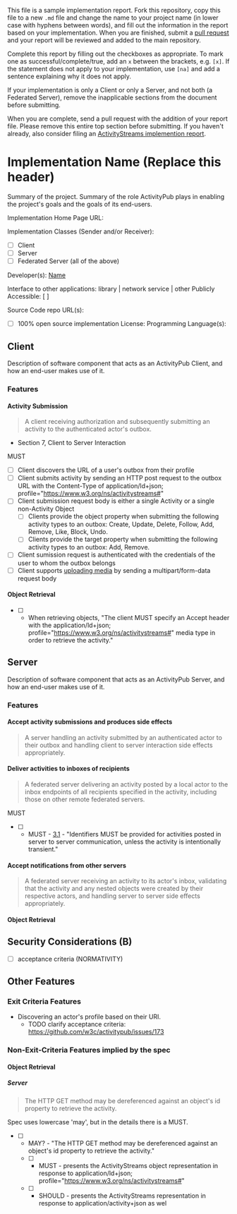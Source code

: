 This file is a sample implementation report. Fork this repository, copy this file to a new `.md` file and change the name to your project name (in lower case with hyphens between words), and fill out the information in the report based on your implementation. When you are finished, submit a <a href="https://help.github.com/articles/using-pull-requests/">pull request</a> and your report will be reviewed and added to the main repository.

Complete this report by filling out the checkboxes as appropriate. To mark one as successful/complete/true, add an `x` between the brackets, e.g. `[x]`. If the statement does not apply to your implementation, use `[na]` and add a sentence explaining why it does not apply.

If your implementation is only a Client or only a Server, and not both (a Federated Server), remove the inapplicable sections from the document before submitting.

When you are complete, send a pull request with the addition of your report file. Please remove this entire top section before submitting. If you haven't already, also consider filing an [ActivityStreams implemention report](https://github.com/w3c/activitystreams/blob/master/implementation-reports/template.md).

# Implementation Name (Replace this header)

Summary of the project.
Summary of the role ActivityPub plays in enabling the project's goals and the goals of its end-users.

Implementation Home Page URL: 

Implementation Classes (Sender and/or Receiver): 
* [ ] Client
* [ ] Server
* [ ] Federated Server (all of the above)

Developer(s): [Name](http://you.example.com)

Interface to other applications: library | network service | other
Publicly Accessible: [ ]

Source Code repo URL(s): 
* [ ] 100% open source implementation
License: 
Programming Language(s): 

## Client

Description of software component that acts as an ActivityPub Client, and how an end-user makes use of it.

### Features

#### Activity Submission

> A client receiving authorization and subsequently submitting an activity to the authenticated actor's outbox.

- Section 7, Client to Server Interaction

MUST

* [ ] Client discovers the URL of a user's outbox from their profile
* [ ] Client submits activity by sending an HTTP post request to the outbox URL with the Content-Type of application/ld+json; profile="https://www.w3.org/ns/activitystreams#"
* [ ] Client submission request body is either a single Activity or a single non-Activity Object
  * [ ] Clients provide the object property when submitting the following activity types to an outbox: Create, Update, Delete, Follow, Add, Remove, Like, Block, Undo.
  * [ ] Clients provide the target property when submitting the following activity types to an outbox: Add, Remove.
* [ ] Client sumission request is authenticated with the credentials of the user to whom the outbox belongs
* [ ] Client supports [uploading media](https://www.w3.org/TR/activitypub/#uploading-media) by sending a multipart/form-data request body

#### Object Retrieval

* [ ] - When retrieving objects, "The client MUST specify an Accept header with the application/ld+json; profile="https://www.w3.org/ns/activitystreams#" media type in order to retrieve the activity."

## Server

Description of software component that acts as an ActivityPub Server, and how an end-user makes use of it.

### Features

#### Accept activity submissions and produces side effects

> A server handling an activity submitted by an authenticated actor to their outbox and handling client to server interaction side effects appropriately.

#### Deliver activities to inboxes of recipients

> A federated server delivering an activity posted by a local actor to the inbox endpoints of all recipients specified in the activity, including those on other remote federated servers.

MUST

* [ ] - MUST - [3.1](https://www.w3.org/TR/activitypub/#obj-id) - "Identifiers MUST be provided for activities posted in server to server communication, unless the activity is intentionally transient."

#### Accept notifications from other servers

> A federated server receiving an activity to its actor's inbox, validating that the activity and any nested objects were created by their respective actors, and handling server to server side effects appropriately.

#### Object Retrieval

## Security Considerations (B)

* [ ] acceptance criteria (NORMATIVITY)

## Other Features

### Exit Criteria Features

* Discovering an actor's profile based on their URI.
  * TODO clarify acceptance criteria: https://github.com/w3c/activitypub/issues/173

### Non-Exit-Criteria Features implied by the spec

#### Object Retrieval


##### Server

> The HTTP GET method may be dereferenced against an object's id property to retrieve the activity.

Spec uses lowercase 'may', but in the details there is a MUST.

* [ ] - MAY? - "The HTTP GET method may be dereferenced against an object's id property to retrieve the activity."
  * [ ] - MUST - presents the ActivityStreams object representation in response to application/ld+json; profile="https://www.w3.org/ns/activitystreams#"
  * [ ] - SHOULD - presents the ActivityStreams representation in response to application/activity+json as wel

